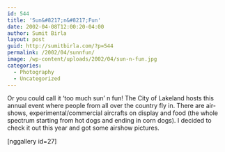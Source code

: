 ```yaml
---
id: 544
title: 'Sun&#8217;n&#8217;Fun'
date: 2002-04-08T12:00:20-04:00
author: Sumit Birla
layout: post
guid: http://sumitbirla.com/?p=544
permalink: /2002/04/sunnfun/
image: /wp-content/uploads/2002/04/sun-n-fun.jpg
categories:
  - Photography
  - Uncategorized
---
```

Or you could call it &#8216;too much sun&#8217; n fun! The City of Lakeland hosts this annual event where people from all over the country fly in. There are air-shows, experimental/commercial aircrafts on display and food (the whole spectrum starting from hot dogs and ending in corn dogs). I decided to check it out this year and got some airshow pictures.

[nggallery id=27]